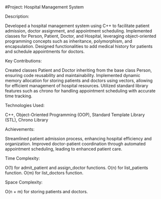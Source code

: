 #Project: Hospital Management System

Description:

Developed a hospital management system using C++ to facilitate patient admission, doctor assignment, and appointment scheduling.
Implemented classes for Person, Patient, Doctor, and Hospital, leveraging object-oriented programming concepts such as inheritance, polymorphism, and encapsulation.
Designed functionalities to add medical history for patients and schedule appointments for doctors.

Key Contributions:

Created classes Patient and Doctor inheriting from the base class Person, ensuring code reusability and maintainability.
Implemented dynamic memory allocation for storing patients and doctors using vectors, allowing for efficient management of hospital resources.
Utilized standard library features such as chrono for handling appointment scheduling with accurate time tracking.

Technologies Used:

C++, Object-Oriented Programming (OOP), Standard Template Library (STL), Chrono Library

Achievements:

Streamlined patient admission process, enhancing hospital efficiency and organization.
Improved doctor-patient coordination through automated appointment scheduling, leading to enhanced patient care.

Time Complexity:

O(1) for admit_patient and assign_doctor functions.
O(n) for list_patients function.
O(m) for list_doctors function.

Space Complexity:

O(n + m) for storing patients and doctors.
